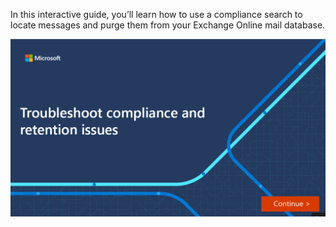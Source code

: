 In this interactive guide, you’ll learn how to use a compliance search to locate messages and purge them from your Exchange Online mail database.

[![Interactive guide](../media/7-troubleshoot-compliance-retention-issues.png)](https://edxinteractivepage.blob.core.windows.net/edxpages/ms-220/mod3-search-purge-itemsitems/index.html?azure-portal=true)